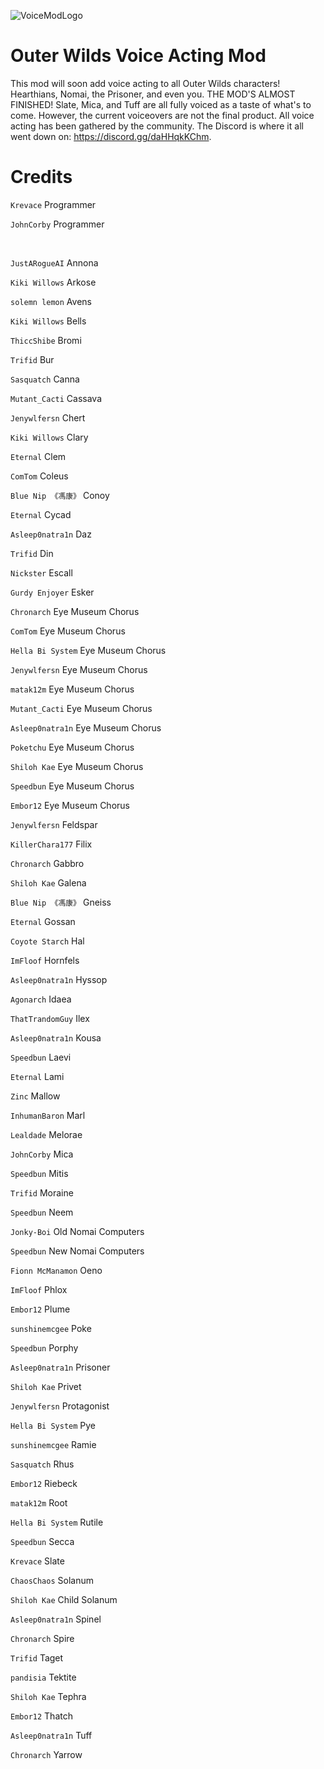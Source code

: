 ![VoiceModLogo](https://user-images.githubusercontent.com/55517452/163519692-3d447d2b-e6c8-4b66-ae29-ec2c8151a78e.png)

# Outer Wilds Voice Acting Mod

This mod will soon add voice acting to all Outer Wilds characters! Hearthians, Nomai, the Prisoner, and even you. THE MOD'S ALMOST FINISHED! Slate, Mica, and Tuff are all fully voiced as a taste of what's to come. However, the current voiceovers are not the final product. All voice acting has been gathered by the community. The Discord is where it all went down on: https://discord.gg/daHHqkKChm.

# Credits

`Krevace` Programmer

`JohnCorby` Programmer

<br/>

`JustARogueAI` Annona

`Kiki Willows` Arkose

`solemn lemon` Avens

`Kiki Willows` Bells

`ThiccShibe` Bromi

`Trifid` Bur

`Sasquatch` Canna

`Mutant_Cacti` Cassava

`Jenywlfersn` Chert

`Kiki Willows` Clary

`Eternal` Clem

`ComTom` Coleus

`Blue Nip 《馮康》` Conoy

`Eternal` Cycad

`Asleep0natra1n` Daz

`Trifid` Din

`Nickster` Escall

`Gurdy Enjoyer` Esker

`Chronarch` Eye Museum Chorus

`ComTom` Eye Museum Chorus

`Hella Bi System` Eye Museum Chorus

`Jenywlfersn` Eye Museum Chorus

`matak12m` Eye Museum Chorus

`Mutant_Cacti` Eye Museum Chorus

`Asleep0natra1n` Eye Museum Chorus

`Poketchu` Eye Museum Chorus

`Shiloh Kae` Eye Museum Chorus

`Speedbun` Eye Museum Chorus

`Embor12` Eye Museum Chorus

`Jenywlfersn` Feldspar

`KillerChara177` Filix

`Chronarch` Gabbro

`Shiloh Kae` Galena

`Blue Nip 《馮康》` Gneiss

`Eternal` Gossan

`Coyote Starch` Hal

`ImFloof` Hornfels

`Asleep0natra1n` Hyssop

`Agonarch` Idaea

`ThatTrandomGuy` Ilex

`Asleep0natra1n` Kousa

`Speedbun` Laevi

`Eternal` Lami

`Zinc` Mallow

`InhumanBaron` Marl

`Lealdade` Melorae

`JohnCorby` Mica

`Speedbun` Mitis

`Trifid` Moraine

`Speedbun` Neem

`Jonky-Boi` Old Nomai Computers

`Speedbun` New Nomai Computers

`Fionn McManamon` Oeno

`ImFloof` Phlox

`Embor12` Plume

`sunshinemcgee` Poke

`Speedbun` Porphy

`Asleep0natra1n` Prisoner

`Shiloh Kae` Privet

`Jenywlfersn` Protagonist

`Hella Bi System` Pye

`sunshinemcgee` Ramie

`Sasquatch` Rhus

`Embor12` Riebeck

`matak12m` Root

`Hella Bi System` Rutile

`Speedbun` Secca

`Krevace` Slate

`ChaosChaos` Solanum

`Shiloh Kae` Child Solanum

`Asleep0natra1n` Spinel

`Chronarch` Spire

`Trifid` Taget

`pandisia` Tektite

`Shiloh Kae` Tephra

`Embor12` Thatch

`Asleep0natra1n` Tuff

`Chronarch` Yarrow
